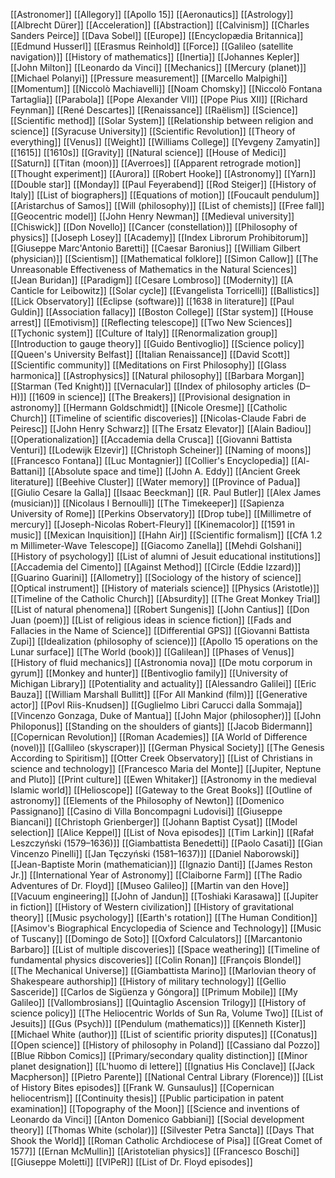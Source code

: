 [[Astronomer]]
[[Allegory]]
[[Apollo 15]]
[[Aeronautics]]
[[Astrology]]
[[Albrecht Dürer]]
[[Acceleration]]
[[Abstraction]]
[[Calvinism]]
[[Charles Sanders Peirce]]
[[Dava Sobel]]
[[Europe]]
[[Encyclopædia Britannica]]
[[Edmund Husserl]]
[[Erasmus Reinhold]]
[[Force]]
[[Galileo (satellite navigation)]]
[[History of mathematics]]
[[Inertia]]
[[Johannes Kepler]]
[[John Milton]]
[[Leonardo da Vinci]]
[[Mechanics]]
[[Mercury (planet)]]
[[Michael Polanyi]]
[[Pressure measurement]]
[[Marcello Malpighi]]
[[Momentum]]
[[Niccolò Machiavelli]]
[[Noam Chomsky]]
[[Niccolò Fontana Tartaglia]]
[[Parabola]]
[[Pope Alexander VII]]
[[Pope Pius XII]]
[[Richard Feynman]]
[[René Descartes]]
[[Renaissance]]
[[Raëlism]]
[[Science]]
[[Scientific method]]
[[Solar System]]
[[Relationship between religion and science]]
[[Syracuse University]]
[[Scientific Revolution]]
[[Theory of everything]]
[[Venus]]
[[Weight]]
[[Williams College]]
[[Yevgeny Zamyatin]]
[[1615]]
[[1610s]]
[[Gravity]]
[[Natural science]]
[[House of Medici]]
[[Saturn]]
[[Titan (moon)]]
[[Averroes]]
[[Apparent retrograde motion]]
[[Thought experiment]]
[[Aurora]]
[[Robert Hooke]]
[[Astronomy]]
[[Yarn]]
[[Double star]]
[[Monday]]
[[Paul Feyerabend]]
[[Rod Steiger]]
[[History of Italy]]
[[List of biographers]]
[[Equations of motion]]
[[Foucault pendulum]]
[[Aristarchus of Samos]]
[[Will (philosophy)]]
[[List of chemists]]
[[Free fall]]
[[Geocentric model]]
[[John Henry Newman]]
[[Medieval university]]
[[Chiswick]]
[[Don Novello]]
[[Cancer (constellation)]]
[[Philosophy of physics]]
[[Joseph Losey]]
[[Academy]]
[[Index Librorum Prohibitorum]]
[[Giuseppe Marc'Antonio Baretti]]
[[Caesar Baronius]]
[[William Gilbert (physician)]]
[[Scientism]]
[[Mathematical folklore]]
[[Simon Callow]]
[[The Unreasonable Effectiveness of Mathematics in the Natural Sciences]]
[[Jean Buridan]]
[[Paradigm]]
[[Cesare Lombroso]]
[[Modernity]]
[[A Canticle for Leibowitz]]
[[Solar cycle]]
[[Evangelista Torricelli]]
[[Ballistics]]
[[Lick Observatory]]
[[Eclipse (software)]]
[[1638 in literature]]
[[Paul Guldin]]
[[Association fallacy]]
[[Boston College]]
[[Star system]]
[[House arrest]]
[[Emotivism]]
[[Reflecting telescope]]
[[Two New Sciences]]
[[Tychonic system]]
[[Culture of Italy]]
[[Renormalization group]]
[[Introduction to gauge theory]]
[[Guido Bentivoglio]]
[[Science policy]]
[[Queen's University Belfast]]
[[Italian Renaissance]]
[[David Scott]]
[[Scientific community]]
[[Meditations on First Philosophy]]
[[Glass harmonica]]
[[Astrophysics]]
[[Natural philosophy]]
[[Barbara Morgan]]
[[Starman (Ted Knight)]]
[[Vernacular]]
[[Index of philosophy articles (D–H)]]
[[1609 in science]]
[[The Breakers]]
[[Provisional designation in astronomy]]
[[Hermann Goldschmidt]]
[[Nicole Oresme]]
[[Catholic Church]]
[[Timeline of scientific discoveries]]
[[Nicolas-Claude Fabri de Peiresc]]
[[John Henry Schwarz]]
[[The Ersatz Elevator]]
[[Alain Badiou]]
[[Operationalization]]
[[Accademia della Crusca]]
[[Giovanni Battista Venturi]]
[[Lodewijk Elzevir]]
[[Christoph Scheiner]]
[[Naming of moons]]
[[Francesco Fontana]]
[[Luc Montagnier]]
[[Collier's Encyclopedia]]
[[Al-Battani]]
[[Absolute space and time]]
[[John A. Eddy]]
[[Ancient Greek literature]]
[[Beehive Cluster]]
[[Water memory]]
[[Province of Padua]]
[[Giulio Cesare la Galla]]
[[Isaac Beeckman]]
[[R. Paul Butler]]
[[Alex James (musician)]]
[[Nicolaus I Bernoulli]]
[[The Timekeeper]]
[[Sapienza University of Rome]]
[[Perkins Observatory]]
[[Drop tube]]
[[Millimetre of mercury]]
[[Joseph-Nicolas Robert-Fleury]]
[[Kinemacolor]]
[[1591 in music]]
[[Mexican Inquisition]]
[[Hahn Air]]
[[Scientific formalism]]
[[CfA 1.2 m Millimeter-Wave Telescope]]
[[Giacomo Zanella]]
[[Mehdi Golshani]]
[[History of psychology]]
[[List of alumni of Jesuit educational institutions]]
[[Accademia del Cimento]]
[[Against Method]]
[[Circle (Eddie Izzard)]]
[[Guarino Guarini]]
[[Allometry]]
[[Sociology of the history of science]]
[[Optical instrument]]
[[History of materials science]]
[[Physics (Aristotle)]]
[[Timeline of the Catholic Church]]
[[Absurdity]]
[[The Great Monkey Trial]]
[[List of natural phenomena]]
[[Robert Sungenis]]
[[John Cantius]]
[[Don Juan (poem)]]
[[List of religious ideas in science fiction]]
[[Fads and Fallacies in the Name of Science]]
[[Differential GPS]]
[[Giovanni Battista Zupi]]
[[Idealization (philosophy of science)]]
[[Apollo 15 operations on the Lunar surface]]
[[The World (book)]]
[[Galilean]]
[[Phases of Venus]]
[[History of fluid mechanics]]
[[Astronomia nova]]
[[De motu corporum in gyrum]]
[[Monkey and hunter]]
[[Bentivoglio family]]
[[University of Michigan Library]]
[[Potentiality and actuality]]
[[Alessandro Galilei]]
[[Eric Bauza]]
[[William Marshall Bullitt]]
[[For All Mankind (film)]]
[[Generative actor]]
[[Povl Riis-Knudsen]]
[[Guglielmo Libri Carucci dalla Sommaja]]
[[Vincenzo Gonzaga, Duke of Mantua]]
[[John Major (philosopher)]]
[[John Philoponus]]
[[Standing on the shoulders of giants]]
[[Jacob Bidermann]]
[[Copernican Revolution]]
[[Roman Academies]]
[[A World of Difference (novel)]]
[[Gallileo (skyscraper)]]
[[German Physical Society]]
[[The Genesis According to Spiritism]]
[[Otter Creek Observatory]]
[[List of Christians in science and technology]]
[[Francesco Maria del Monte]]
[[Jupiter, Neptune and Pluto]]
[[Print culture]]
[[Ewen Whitaker]]
[[Astronomy in the medieval Islamic world]]
[[Helioscope]]
[[Gateway to the Great Books]]
[[Outline of astronomy]]
[[Elements of the Philosophy of Newton]]
[[Domenico Passignano]]
[[Casino di Villa Boncompagni Ludovisi]]
[[Giuseppe Biancani]]
[[Christoph Grienberger]]
[[Johann Baptist Cysat]]
[[Model selection]]
[[Alice Keppel]]
[[List of Nova episodes]]
[[Tim Larkin]]
[[Rafał Leszczyński (1579–1636)]]
[[Giambattista Benedetti]]
[[Paolo Casati]]
[[Gian Vincenzo Pinelli]]
[[Jan Tęczyński (1581–1637)]]
[[Daniel Naborowski]]
[[Jean-Baptiste Morin (mathematician)]]
[[Ignazio Danti]]
[[James Reston Jr.]]
[[International Year of Astronomy]]
[[Claiborne Farm]]
[[The Radio Adventures of Dr. Floyd]]
[[Museo Galileo]]
[[Martin van den Hove]]
[[Vacuum engineering]]
[[John of Jandun]]
[[Toshiaki Karasawa]]
[[Jupiter in fiction]]
[[History of Western civilization]]
[[History of gravitational theory]]
[[Music psychology]]
[[Earth's rotation]]
[[The Human Condition]]
[[Asimov's Biographical Encyclopedia of Science and Technology]]
[[Music of Tuscany]]
[[Domingo de Soto]]
[[Oxford Calculators]]
[[Marcantonio Barbaro]]
[[List of multiple discoveries]]
[[Space weathering]]
[[Timeline of fundamental physics discoveries]]
[[Colin Ronan]]
[[François Blondel]]
[[The Mechanical Universe]]
[[Giambattista Marino]]
[[Marlovian theory of Shakespeare authorship]]
[[History of military technology]]
[[Gellio Sasceride]]
[[Carlos de Sigüenza y Góngora]]
[[Primum Mobile]]
[[My Galileo]]
[[Vallombrosians]]
[[Quintaglio Ascension Trilogy]]
[[History of science policy]]
[[The Heliocentric Worlds of Sun Ra, Volume Two]]
[[List of Jesuits]]
[[Gus (Psych)]]
[[Pendulum (mathematics)]]
[[Kenneth Kister]]
[[Michael White (author)]]
[[List of scientific priority disputes]]
[[Conatus]]
[[Open science]]
[[History of philosophy in Poland]]
[[Cassiano dal Pozzo]]
[[Blue Ribbon Comics]]
[[Primary/secondary quality distinction]]
[[Minor planet designation]]
[[L'huomo di lettere]]
[[Ignatius His Conclave]]
[[Jack Macpherson]]
[[Pietro Parente]]
[[National Central Library (Florence)]]
[[List of History Bites episodes]]
[[Frank W. Gunsaulus]]
[[Copernican heliocentrism]]
[[Continuity thesis]]
[[Public participation in patent examination]]
[[Topography of the Moon]]
[[Science and inventions of Leonardo da Vinci]]
[[Anton Domenico Gabbiani]]
[[Social development theory]]
[[Thomas White (scholar)]]
[[Silvester Petra Sancta]]
[[Days That Shook the World]]
[[Roman Catholic Archdiocese of Pisa]]
[[Great Comet of 1577]]
[[Ernan McMullin]]
[[Aristotelian physics]]
[[Francesco Boschi]]
[[Giuseppe Moletti]]
[[VIPeR]]
[[List of Dr. Floyd episodes]]
